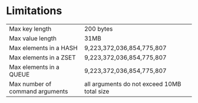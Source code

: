 # Limitations

<table>
	<tr>
		<td>Max key length</td>
		<td>200 bytes</td>
	</tr>
	<tr>
		<td>Max value length</td>
		<td>31MB</td>
	</tr>
	<tr>
		<td>Max elements in a HASH</td>
		<td>9,223,372,036,854,775,807</td>
	</tr>
	<tr>
		<td>Max elements in a ZSET</td>
		<td>9,223,372,036,854,775,807</td>
	</tr>
	<tr>
		<td>Max elements in a QUEUE</td>
		<td>9,223,372,036,854,775,807</td>
	</tr>
	<tr>
		<td>Max number of command arguments</td>
		<td>all arguments do not exceed 10MB total size</td>
	</tr>
</table>
